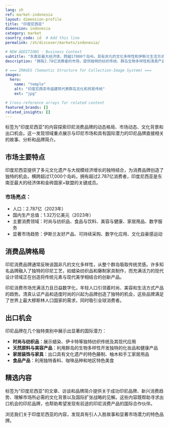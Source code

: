 ```yaml
---
lang: zh
ref: market-indonesia
layout: dimension-profile
title: "印度尼西亚"
dimension: indonesia
category: market
country_code: id  # Add this line
permalink: /zh/discover/markets/indonesia/

# NEW ADDITIONS - Business Context
subtitle: "东南亚最大经济体，跨越17000个岛屿，具有非凡的文化多样性和伊斯兰生活方式领导力"
description: "拥有2.78亿消费者的市场，提供独特的纺织传统、群岛生物多样性和清真产品创新卓越。"

# === IMAGES (Semantic Structure for Collection-Image System) ===
images:
  hero:
    name: "temple"
    alt: "印度尼西亚寺庙建筑代表群岛文化和贸易传统"
    ext: "jpg"

# Cross-reference arrays for related content
featured_brands: []
related_insights: []
---
```


标签为"印度尼西亚"的内容探索印尼消费品牌的动态格局、市场动态、文化背景和出口机会。这一发现领域重点展示与印尼市场和具有国际潜力的印尼品牌直接相关的故事、分析和品牌简介。

## 市场主要特点

印度尼西亚提供了多元文化遗产与大规模经济增长的独特结合，为消费品牌创造了独特的机会。横跨超过17,000个岛屿，拥有超过2.787亿消费者，印度尼西亚是东南亚最大的经济体和金砖国家+联盟的关键成员。

### 市场亮点：
- 人口：2.787亿（2023年）
- 国内生产总值：1.32万亿美元（2023年）
- 主要消费领域：时尚与纺织品、食品与饮料、美容与健康、家居用品、数字服务
- 显著市场趋势：伊斯兰友好产品、可持续采购、数字化应用、文化自豪感运动

## 消费品牌格局

印尼消费品牌通常反映该国非凡的文化多样性，从整个群岛吸取传统灵感。许多知名品牌融入了独特的印尼工艺，如蜡染纺织品和藤制家具制作，而充满活力的现代设计领域正在创造将传统元素与现代美学相结合的创新产品。

印尼消费市场充满活力且日益数字化，年轻人口引领着时尚、美容和生活方式产品的趋势。清真认证产品和适度时尚的兴起为品牌创造了独特的机会，这些品牌满足了世界上最大穆斯林人口国家的需求，同时吸引全球消费者。

## 出口机会

印尼品牌在几个独特类别中展示出显著的国际潜力：

- **时尚与纺织品**：展示蜡染、伊卡特等独特纺织传统及其现代应用
- **天然原料与美容产品**：利用群岛的生物多样性开发独特的化妆品和健康产品
- **家居装饰与家具**：出口具有文化遗产的特色藤制、柚木和手工家居用品
- **食品产品**：利用独特香料、咖啡品种和地区特色美食

## 精选内容

标签为"印度尼西亚"的文章、访谈和品牌简介提供关于成功印尼品牌、新兴消费趋势、理解市场所必需的文化背景以及国际扩张战略的见解。这些内容既帮助寻求出口机会的印尼品牌，也帮助希望发现有前途的印尼消费产品的国际合作伙伴。

浏览我们关于印度尼西亚的内容，发现具有引人入胜故事和显著市场潜力的特色品牌。
